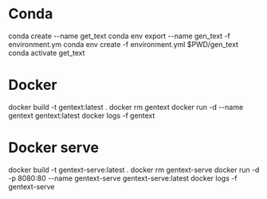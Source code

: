 # Conda
conda create --name get_text
conda env export --name gen_text -f environment.ym
conda env create -f environment.yml $PWD/gen_text
conda activate get_text

# Docker
docker build -t gentext:latest .
docker rm gentext
docker run -d --name gentext gentext:latest
docker logs -f gentext

# Docker serve
docker build -t gentext-serve:latest .
docker rm gentext-serve
docker run -d -p 8080:80 --name gentext-serve gentext-serve:latest
docker logs -f gentext-serve